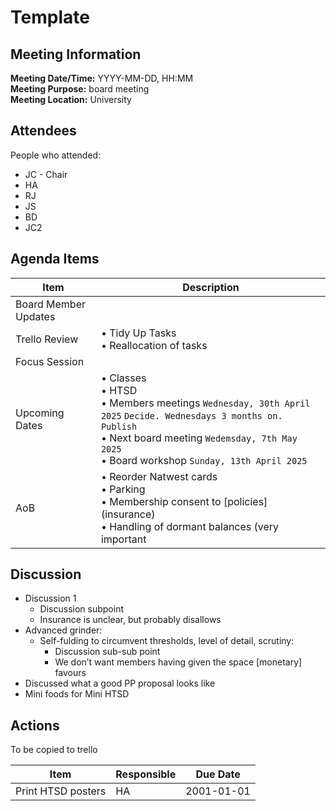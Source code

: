 # Template
## Meeting Information
**Meeting Date/Time:** YYYY-MM-DD, HH:MM  
**Meeting Purpose:** board meeting  
**Meeting Location:** University  

## Attendees
People who attended:

- JC - Chair
- HA
- RJ
- JS
- BD
- JC2

## Agenda Items

Item | Description
---- | ----
Board Member Updates | 
Trello Review | • Tidy Up Tasks<br>• Reallocation of tasks
Focus Session | 
Upcoming Dates | • Classes<br> • HTSD<br> • Members meetings `Wednesday, 30th April 2025` `Decide. Wednesdays 3 months on. Publish` <br> • Next board meeting `Wedemsday, 7th May 2025`<br> • Board workshop `Sunday, 13th April 2025`
AoB | • Reorder Natwest cards<br> • Parking<br> • Membership consent to [policies] (insurance)<br> • Handling of dormant balances (very important<br>

## Discussion
* Discussion 1
  * Discussion subpoint
  * Insurance is unclear, but probably disallows
* Advanced grinder:
  * Self-fulding to circumvent thresholds, level of detail, scrutiny:
    * Discussion sub-sub point
    * We don’t want members having given the space [monetary] favours
* Discussed what a good PP proposal looks like
* Mini foods for Mini HTSD



## Actions
To be copied to trello

| Item | Responsible | Due Date |
| ---- | ---- | ---- |
| Print HTSD posters | HA |  2001-01-01 | 